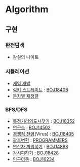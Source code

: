 # Algorithm

## 구현
### 완전탐색
* 왕실의 나이트
### 시뮬레이션
* [게임 개발](https://github.com/Jsueeee/Algorithm/blob/master/%EA%B5%AC%ED%98%84/%EA%B2%8C%EC%9E%84%20%EA%B0%9C%EB%B0%9C.cpp)
* [럭키 스트레이트](https://github.com/Jsueeee/Algorithm/blob/master/%EA%B5%AC%ED%98%84/%EB%9F%AD%ED%82%A4%20%EC%8A%A4%ED%8A%B8%EB%A0%88%EC%9D%B4%ED%8A%B8.cpp) : [BOJ18406](https://www.acmicpc.net/problem/18406)
* [문자열 재정렬](https://github.com/Jsueeee/Algorithm/blob/master/%EA%B5%AC%ED%98%84/%EB%AC%B8%EC%9E%90%EC%97%B4%20%EC%9E%AC%EC%A0%95%EB%A0%AC.cpp)
### BFS/DFS
* [특정거리의도시찾기](https://github.com/Jsueeee/Algorithm/blob/master/dfs-bfs/%ED%8A%B9%EC%A0%95%EA%B1%B0%EB%A6%AC%EC%9D%98%EB%8F%84%EC%8B%9C%EC%B0%BE%EA%B8%B0.cpp) : [BOJ18352](https://www.acmicpc.net/problem/18352)
* [연구소](https://github.com/Jsueeee/Algorithm/blob/master/dfs-bfs/%EC%97%B0%EA%B5%AC%EC%86%8C.cpp) : [BOJ14502](https://www.acmicpc.net/problem/14502)
* [경쟁적 전염](https://github.com/Jsueeee/Algorithm/blob/master/dfs-bfs/%EA%B2%BD%EC%9F%81%EC%A0%81%EC%A0%84%EC%97%BC(virus).cpp)(Virus) : [BOJ18405](https://www.acmicpc.net/problem/18405)
* [괄호변환](https://github.com/Jsueeee/Algorithm/blob/master/dfs-bfs/%EA%B4%84%ED%98%B8%EB%B3%80%ED%99%98.cpp) : [PROGRAMMERS](https://programmers.co.kr/learn/courses/30/lessons/60058)
* [연산자 끼워넣기](https://github.com/Jsueeee/Algorithm/blob/master/dfs-bfs/%EC%97%B0%EC%82%B0%EC%9E%90%EB%81%BC%EC%9B%8C%EB%84%A3%EA%B8%B0.cpp) : [BOJ14888](https://www.acmicpc.net/problem/14888)
* [감시피하기](https://github.com/Jsueeee/Algorithm/blob/master/dfs-bfs/%EA%B0%90%EC%8B%9C%ED%94%BC%ED%95%98%EA%B8%B0.cpp) : [BOJ18428](https://www.acmicpc.net/problem/18428)
* [인구이동](https://github.com/Jsueeee/Algorithm/blob/master/dfs-bfs/%EC%9D%B8%EA%B5%AC%EC%9D%B4%EB%8F%99.cpp) : [BOJ16234](https://www.acmicpc.net/problem/16234)
